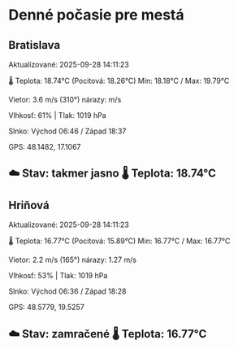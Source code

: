 ﻿# Denné počasie pre mestá

## Bratislava
Aktualizované: 2025-09-28 14:11:23

🌡️ Teplota: 18.74°C 
(Pocitová: 18.26°C)
Min: 18.18°C / Max: 19.79°C

Vietor: 3.6 m/s    (310°) 
nárazy:  m/s

Vlhkosť: 61% | Tlak: 1019 hPa

Slnko: Východ 06:46 / Západ 18:37

GPS: 48.1482, 17.1067

☁️ Stav: takmer jasno        🌡️ Teplota: 18.74°C
---

## Hriňová
Aktualizované: 2025-09-28 14:11:23

🌡️ Teplota: 16.77°C 
(Pocitová: 15.89°C)
Min: 16.77°C / Max: 16.77°C

Vietor: 2.2 m/s (165°)
nárazy: 1.27 m/s

Vlhkosť: 53% | Tlak: 1019 hPa

Slnko: Východ 06:36 / Západ 18:28

GPS: 48.5779, 19.5257

☁️ Stav: zamračené        🌡️ Teplota: 16.77°C
---
